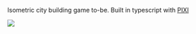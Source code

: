 Isometric city building game to-be. Built in typescript with [PIXI](https://github.com/GoodBoyDigital/pixi.js)

[<img src="http://i.imgur.com/HWZPmNA.png">](http://giraluna.github.io/citygame)
